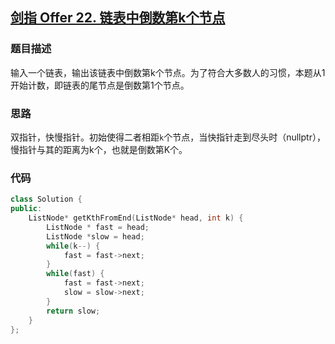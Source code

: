 ## [剑指 Offer 22. 链表中倒数第k个节点](https://leetcode.cn/problems/lian-biao-zhong-dao-shu-di-kge-jie-dian-lcof/)

### 题目描述

输入一个链表，输出该链表中倒数第k个节点。为了符合大多数人的习惯，本题从1开始计数，即链表的尾节点是倒数第1个节点。

### 思路

双指针，快慢指针。初始使得二者相距`k`个节点，当快指针走到尽头时（nullptr），慢指针与其的距离为k个，也就是倒数第K个。

### 代码

```c++
class Solution {
public:
    ListNode* getKthFromEnd(ListNode* head, int k) {
        ListNode * fast = head;
        ListNode *slow = head;
        while(k--) {
            fast = fast->next;
        }
        while(fast) {
            fast = fast->next;
            slow = slow->next;
        }
        return slow;
    }
};
```